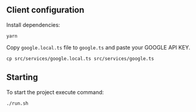 ## Client configuration

Install dependencies:

`yarn`

Copy `google.local.ts` file to `google.ts` and paste your GOOGLE API KEY.

`cp src/services/google.local.ts src/services/google.ts`

## Starting

To start the project execute command:

`./run.sh`
